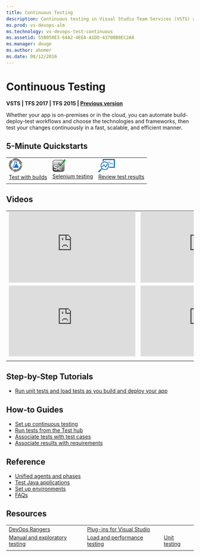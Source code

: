 ```yaml
---
title: Continuous Testing
description: Continuous testing in Visual Studio Team Services (VSTS) and Team Foundation Server (TFS)
ms.prod: vs-devops-alm
ms.technology: vs-devops-test-continuous
ms.assetid: 55B050E3-64A2-4EEA-A1DD-43700B8EC2A8
ms.manager: douge
ms.author: ahomer
ms.date: 08/12/2016
---
```


# Continuous Testing

**VSTS | TFS 2017 | TFS 2015 | [Previous version](https://msdn.microsoft.com/library/ee702477%28v=vs.120%29.aspx)**

Whether your app is on-premises or in the cloud, you can automate build-deploy-test workflows and 
choose the technologies and frameworks, then test your changes continuously in a fast, scalable, and efficient manner. 

## 5-Minute Quickstarts

| | | |
| --- | --- | --- |
| ![icon](_img/continuoustest-icon.png)<br />[Test with builds](getting-started-with-continuous-testing.md) | ![icon](_img/selenium-icon.png)<br />[Selenium testing](continuous-test-selenium.md) | ![icon](_img/reviewresults-icon.png)<br />[Review test results](review-continuous-test-results-after-build.md) |
| | | |

## Videos

| | |
| --- | --- |
| <iframe src="https://channel9.msdn.com/Events/Build/2016/P581/player" width="340" height="190" allowFullScreen="true" frameBorder="0"></iframe> | <iframe src="https://channel9.msdn.com/Events/Seth-on-the-Road/That-Conference-2016/Creating-a-Software-Immune-System-for-Testing-under-DevOps/player" width="340" height="190" allowFullScreen="true" frameBorder="0"></iframe> |
| <iframe src="https://channel9.msdn.com/Series/Parts-Unlimited-Labs/Parts-Unlimited-Continuous-Integration/player" width="340" height="190" allowFullScreen frameBorder="0"></iframe> | <iframe src="https://channel9.msdn.com/Events/TechDaysOnline/UK-TechDays-Online-September-2016/Supporting-DevOps-through-testing--its-not-just-about-automating-tests/player" width="340" height="190" allowFullScreen frameBorder="0"></iframe> |
| | |

## Step-by-Step Tutorials

* [Run unit tests and load tests as you build and deploy your app](example-continuous-testing.md)

## How-to Guides

* [Set up continuous testing](set-up-continuous-testing-builds.md)
* [Run tests from the Test hub](run-automated-tests-from-test-hub.md)
* [Associate tests with test cases](associate-automated-test-with-test-case.md)
* [Associate results with requirements](associate-automated-results-with-requirements.md)

## Reference

* [Unified agents and phases](test-with-unified-agent-and-phases.md)
* [Test Java applications](continuous-test-java.md)
* [Set up environments](set-up-continuous-test-environments-builds.md)
* [FAQs](reference-qa.md)

## Resources

| | | |
| --- | --- | --- |
| [DevOps Rangers](https://vsartestreleaseguide.codeplex.com/) | [Plug-ins for Visual Studio](http://go.microsoft.com/fwlink/?LinkID=246630) | |
| [Manual and exploratory testing](../../manual-test/index.md) | [Load and performance testing](../../load-test/index.md) | [Unit testing](https://docs.microsoft.com/visualstudio/test/developer-testing-scenarios) |
| | | |
